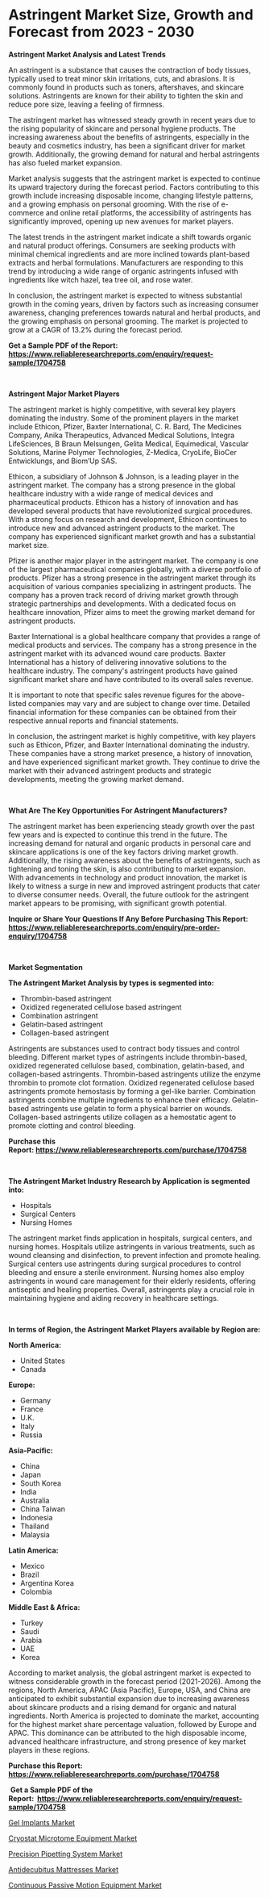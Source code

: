 <p><h1>Astringent Market Size, Growth and Forecast from 2023 - 2030</h1></p><p><strong>Astringent Market Analysis and Latest Trends</strong></p>
<p><p>An astringent is a substance that causes the contraction of body tissues, typically used to treat minor skin irritations, cuts, and abrasions. It is commonly found in products such as toners, aftershaves, and skincare solutions. Astringents are known for their ability to tighten the skin and reduce pore size, leaving a feeling of firmness.</p><p>The astringent market has witnessed steady growth in recent years due to the rising popularity of skincare and personal hygiene products. The increasing awareness about the benefits of astringents, especially in the beauty and cosmetics industry, has been a significant driver for market growth. Additionally, the growing demand for natural and herbal astringents has also fueled market expansion.</p><p>Market analysis suggests that the astringent market is expected to continue its upward trajectory during the forecast period. Factors contributing to this growth include increasing disposable income, changing lifestyle patterns, and a growing emphasis on personal grooming. With the rise of e-commerce and online retail platforms, the accessibility of astringents has significantly improved, opening up new avenues for market players.</p><p>The latest trends in the astringent market indicate a shift towards organic and natural product offerings. Consumers are seeking products with minimal chemical ingredients and are more inclined towards plant-based extracts and herbal formulations. Manufacturers are responding to this trend by introducing a wide range of organic astringents infused with ingredients like witch hazel, tea tree oil, and rose water.</p><p>In conclusion, the astringent market is expected to witness substantial growth in the coming years, driven by factors such as increasing consumer awareness, changing preferences towards natural and herbal products, and the growing emphasis on personal grooming. The market is projected to grow at a CAGR of 13.2% during the forecast period.</p></p>
<p><strong>Get a Sample PDF of the Report:&nbsp; <a href="https://www.reliableresearchreports.com/enquiry/request-sample/1704758">https://www.reliableresearchreports.com/enquiry/request-sample/1704758</a></strong></p>
<p>&nbsp;</p>
<p><strong>Astringent Major Market Players</strong></p>
<p><p>The astringent market is highly competitive, with several key players dominating the industry. Some of the prominent players in the market include Ethicon, Pfizer, Baxter International, C. R. Bard, The Medicines Company, Anika Therapeutics, Advanced Medical Solutions, Integra LifeSciences, B Braun Melsungen, Gelita Medical, Equimedical, Vascular Solutions, Marine Polymer Technologies, Z-Medica, CryoLife, BioCer Entwicklungs, and Biom’Up SAS.</p><p>Ethicon, a subsidiary of Johnson & Johnson, is a leading player in the astringent market. The company has a strong presence in the global healthcare industry with a wide range of medical devices and pharmaceutical products. Ethicon has a history of innovation and has developed several products that have revolutionized surgical procedures. With a strong focus on research and development, Ethicon continues to introduce new and advanced astringent products to the market. The company has experienced significant market growth and has a substantial market size.</p><p>Pfizer is another major player in the astringent market. The company is one of the largest pharmaceutical companies globally, with a diverse portfolio of products. Pfizer has a strong presence in the astringent market through its acquisition of various companies specializing in astringent products. The company has a proven track record of driving market growth through strategic partnerships and developments. With a dedicated focus on healthcare innovation, Pfizer aims to meet the growing market demand for astringent products.</p><p>Baxter International is a global healthcare company that provides a range of medical products and services. The company has a strong presence in the astringent market with its advanced wound care products. Baxter International has a history of delivering innovative solutions to the healthcare industry. The company's astringent products have gained significant market share and have contributed to its overall sales revenue.</p><p>It is important to note that specific sales revenue figures for the above-listed companies may vary and are subject to change over time. Detailed financial information for these companies can be obtained from their respective annual reports and financial statements.</p><p>In conclusion, the astringent market is highly competitive, with key players such as Ethicon, Pfizer, and Baxter International dominating the industry. These companies have a strong market presence, a history of innovation, and have experienced significant market growth. They continue to drive the market with their advanced astringent products and strategic developments, meeting the growing market demand.</p></p>
<p>&nbsp;</p>
<p><strong>What Are The Key Opportunities For Astringent Manufacturers?</strong></p>
<p><p>The astringent market has been experiencing steady growth over the past few years and is expected to continue this trend in the future. The increasing demand for natural and organic products in personal care and skincare applications is one of the key factors driving market growth. Additionally, the rising awareness about the benefits of astringents, such as tightening and toning the skin, is also contributing to market expansion. With advancements in technology and product innovation, the market is likely to witness a surge in new and improved astringent products that cater to diverse consumer needs. Overall, the future outlook for the astringent market appears to be promising, with significant growth potential.</p></p>
<p><strong>Inquire or Share Your Questions If Any Before Purchasing This Report: <a href="https://www.reliableresearchreports.com/enquiry/pre-order-enquiry/1704758">https://www.reliableresearchreports.com/enquiry/pre-order-enquiry/1704758</a></strong></p>
<p>&nbsp;</p>
<p><strong>Market Segmentation</strong></p>
<p><strong>The Astringent Market Analysis by types is segmented into:</strong></p>
<p><ul><li>Thrombin-based astringent</li><li>Oxidized regenerated cellulose based astringent</li><li>Combination astringent</li><li>Gelatin-based astringent</li><li>Collagen-based astringent</li></ul></p>
<p><p>Astringents are substances used to contract body tissues and control bleeding. Different market types of astringents include thrombin-based, oxidized regenerated cellulose based, combination, gelatin-based, and collagen-based astringents. Thrombin-based astringents utilize the enzyme thrombin to promote clot formation. Oxidized regenerated cellulose based astringents promote hemostasis by forming a gel-like barrier. Combination astringents combine multiple ingredients to enhance their efficacy. Gelatin-based astringents use gelatin to form a physical barrier on wounds. Collagen-based astringents utilize collagen as a hemostatic agent to promote clotting and control bleeding.</p></p>
<p><strong>Purchase this Report:&nbsp;<a href="https://www.reliableresearchreports.com/purchase/1704758">https://www.reliableresearchreports.com/purchase/1704758</a></strong></p>
<p>&nbsp;</p>
<p><strong>The Astringent Market Industry Research by Application is segmented into:</strong></p>
<p><ul><li>Hospitals</li><li>Surgical Centers</li><li>Nursing Homes</li></ul></p>
<p><p>The astringent market finds application in hospitals, surgical centers, and nursing homes. Hospitals utilize astringents in various treatments, such as wound cleansing and disinfection, to prevent infection and promote healing. Surgical centers use astringents during surgical procedures to control bleeding and ensure a sterile environment. Nursing homes also employ astringents in wound care management for their elderly residents, offering antiseptic and healing properties. Overall, astringents play a crucial role in maintaining hygiene and aiding recovery in healthcare settings.</p></p>
<p>&nbsp;</p>
<p><strong>In terms of Region, the Astringent Market Players available by Region are:</strong></p>
<p>
    <p> <strong> North America: </strong>
        <ul>
            <li>United States</li>
            <li>Canada</li>
        </ul>
        </p> 
    <p> <strong> Europe: </strong>
        <ul>
            <li>Germany</li>
            <li>France</li>
            <li>U.K.</li>
            <li>Italy</li>
            <li>Russia</li>
        </ul>
        </p> 
    <p> <strong> Asia-Pacific: </strong>
        <ul>
            <li>China</li>
            <li>Japan</li>
            <li>South Korea</li>
            <li>India</li>
            <li>Australia</li>
            <li>China Taiwan</li>
            <li>Indonesia</li>
            <li>Thailand</li>
            <li>Malaysia</li>
        </ul>
        </p> 
    <p> <strong> Latin America: </strong>
        <ul>
            <li>Mexico</li>
            <li>Brazil</li>
            <li>Argentina Korea</li>
            <li>Colombia</li>
        </ul>
        </p> 
    <p> <strong> Middle East & Africa: </strong>
        <ul>
            <li>Turkey</li>
            <li>Saudi</li>
            <li>Arabia</li>
            <li>UAE</li>
            <li>Korea</li>
        </ul>
    </p>
    </p>
<p><p>According to market analysis, the global astringent market is expected to witness considerable growth in the forecast period (2021-2026). Among the regions, North America, APAC (Asia Pacific), Europe, USA, and China are anticipated to exhibit substantial expansion due to increasing awareness about skincare products and a rising demand for organic and natural ingredients. North America is projected to dominate the market, accounting for the highest market share percentage valuation, followed by Europe and APAC. This dominance can be attributed to the high disposable income, advanced healthcare infrastructure, and strong presence of key market players in these regions.</p></p>
<p><strong>Purchase this Report: <a href="https://www.reliableresearchreports.com/purchase/1704758">https://www.reliableresearchreports.com/purchase/1704758</a></strong></p>
<p>&nbsp;<strong>Get a Sample PDF of the Report:&nbsp;&nbsp;<a href="https://www.reliableresearchreports.com/enquiry/request-sample/1704758">https://www.reliableresearchreports.com/enquiry/request-sample/1704758</a></strong></p>
<p><strong></strong></p>
<p><p><a href="https://www.linkedin.com/pulse/decoding-gel-implants-market-deep-dive-latest-trends-lfpze/">Gel Implants Market</a></p><p><a href="https://www.linkedin.com/pulse/cryostat-microtome-equipment-market-size-growth-forecast-pqnae/">Cryostat Microtome Equipment Market</a></p><p><a href="https://medium.com/@hollymayert/precision-pipetting-system-market-size-market-outlook-and-market-forecast-2023-to-2030-fd534e85e0a2">Precision Pipetting System Market</a></p><p><a href="https://www.linkedin.com/pulse/antidecubitus-mattresses-market-size-share-global-analysis-t30ve/">Antidecubitus Mattresses Market</a></p><p><a href="https://medium.com/@ulicesdoyle2023/continuous-passive-motion-equipment-market-share-evolution-and-market-growth-trends-2023-2030-67ce9a2691b9">Continuous Passive Motion Equipment Market</a></p></p>